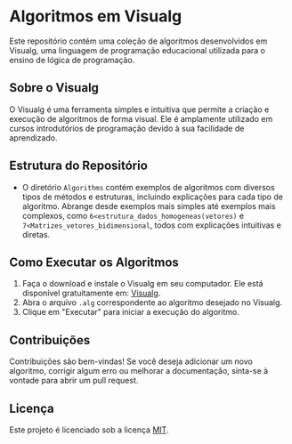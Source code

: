 # Algoritmos em Visualg

Este repositório contém uma coleção de algoritmos desenvolvidos em Visualg, uma linguagem de programação educacional utilizada para o ensino de lógica de programação.

## Sobre o Visualg

O Visualg é uma ferramenta simples e intuitiva que permite a criação e execução de algoritmos de forma visual. Ele é amplamente utilizado em cursos introdutórios de programação devido à sua facilidade de aprendizado.

## Estrutura do Repositório

- O diretório `Algorithms` contém exemplos de algoritmos com diversos tipos de métodos e estruturas, incluindo explicações para cada tipo de algoritmo. Abrange desde exemplos mais simples até exemplos mais complexos, como `6<estrutura_dados_homogeneas(vetores)` e `7<Matrizes_vetores_bidimensional`, todos com explicações intuitivas e diretas.

## Como Executar os Algoritmos

1. Faça o download e instale o Visualg em seu computador. Ele está disponível gratuitamente em: [Visualg](https://sourceforge.net/projects/visualg30/).
2. Abra o arquivo `.alg` correspondente ao algoritmo desejado no Visualg.
3. Clique em "Executar" para iniciar a execução do algoritmo.

## Contribuições

Contribuições são bem-vindas! Se você deseja adicionar um novo algoritmo, corrigir algum erro ou melhorar a documentação, sinta-se à vontade para abrir um pull request.

## Licença

Este projeto é licenciado sob a licença [MIT](https://opensource.org/licenses/MIT).